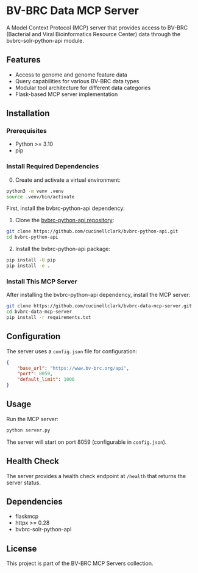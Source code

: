 # BV-BRC Data MCP Server

A Model Context Protocol (MCP) server that provides access to BV-BRC (Bacterial and Viral Bioinformatics Resource Center) data through the bvbrc-solr-python-api module.

## Features

- Access to genome and genome feature data
- Query capabilities for various BV-BRC data types
- Modular tool architecture for different data categories
- Flask-based MCP server implementation

## Installation

### Prerequisites

- Python >= 3.10
- pip

### Install Required Dependencies

0. Create and activate a virtual environment:
```bash
python3 -m venv .venv
source .venv/bin/activate
```

First, install the bvbrc-python-api dependency:

1. Clone the [bvbrc-python-api repository](https://github.com/cucinellclark/bvbrc-python-api):
```bash
git clone https://github.com/cucinellclark/bvbrc-python-api.git
cd bvbrc-python-api
```

2. Install the bvbrc-python-api package:
```bash
pip install -U pip
pip install -e .
```

### Install This MCP Server

After installing the bvbrc-python-api dependency, install the MCP server:

```bash
git clone https://github.com/cucinellclark/bvbrc-data-mcp-server.git
cd bvbrc-data-mcp-server
pip install -r requirements.txt
```

## Configuration

The server uses a `config.json` file for configuration:

```json
{
    "base_url": "https://www.bv-brc.org/api",
    "port": 8059,
    "default_limit": 1000
}
```

## Usage

Run the MCP server:

```bash
python server.py
```

The server will start on port 8059 (configurable in `config.json`).

## Health Check

The server provides a health check endpoint at `/health` that returns the server status.

## Dependencies

- flaskmcp
- httpx >= 0.28
- bvbrc-solr-python-api

## License

This project is part of the BV-BRC MCP Servers collection.
